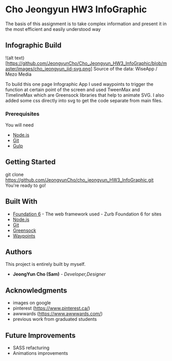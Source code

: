 # Cho Jeongyun HW3 InfoGraphic

The basis of this assignment is to take complex information and present it in the most
efficient and easily understood way

## Infographic Build
!(alt text)[https://github.com/JeongyunCho/Cho_Jeongyun_HW3_InfoGraphic/blob/master/images/cho_jeongyun_iid-svg.png]
Source of the data: WiseApp / Mezo Media

To build this one page Infographic App I used waypoints to trigger the function at certain point of the screen and used TweenMax and TimelineMax which are Greensock libraries that help to animate SVG. I also added some css directly into svg to get the code separate from main files.

### Prerequisites

You will need

* [Node.js](https://nodejs.org/en/)
* [Git](https://git-scm.com/)
* [Gulp](https://gulpjs.com/)

## Getting Started

git clone https://github.com/JeongyunCho/cho_jeongyun_HW3_InfoGraphic.git
You're ready to go!


## Built With

* [Foundation 6](https://foundation.zurb.com/sites.html) - The web framework used - Zurb Foundation 6 for sites
* [Node.js](https://nodejs.org/en/)
* [Git](https://git-scm.com/)
* [Greensock](https://greensock.com/)
* [Waypoints](http://imakewebthings.com/waypoints/)


## Authors

This project is entirely built by myself.

* **JeongYun Cho (Sam)** - *Developer,Designer*



## Acknowledgments

* images on google
* pinterest (https://www.pinterest.ca/)
* awwwards (https://www.awwwards.com/)
* previous work from graduated students

## Future Improvements
* SASS refacturing
* Animations improvements

